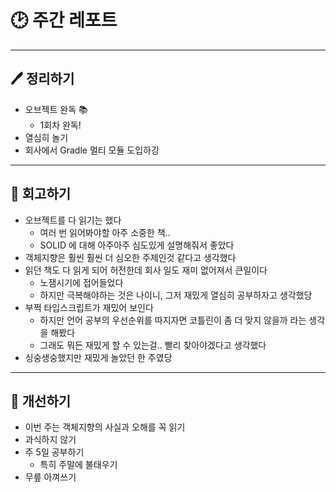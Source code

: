 # 🕑 주간 레포트

---

## 🖊 정리하기

- 오브젝트 완독 📚
    - 1회차 완독!
- 열심히 놀기
- 회사에서 Gradle 멀티 모듈 도입하깅

---

## 💭 회고하기

- 오브젝트를 다 읽기는 했다
    - 여러 번 읽어봐야할 아주 소중한 책..
    - SOLID 에 대해 아주아주 심도있게 설명해줘서 좋았다
- 객체지향은 훨씬 훨씬 더 심오한 주제인것 같다고 생각했다
- 읽던 책도 다 읽게 되어 허전한데 회사 일도 재미 없어져서 큰일이다
    - 노잼시기에 접어들었다
    - 하지만 극복해야하는 것은 나이니, 그저 재밌게 열심히 공부하자고 생각했당
- 부쩍 타입스크립트가 재밌어 보인다
    - 하지만 언어 공부의 우선순위를 따지자면 코틀린이 좀 더 맞지 않을까 라는 생각을 해봤다
    - 그래도 뭐든 재밌게 할 수 있는걸.. 빨리 찾아야겠다고 생각했다
- 싱숭생숭했지만 재밌게 놀았던 한 주였당

---

## 🥊 개선하기

- 이번 주는 객체지향의 사실과 오해를 꼭 읽기
- 과식하지 않기
- 주 5일 공부하기
    - 특히 주말에 불태우기
- 무릎 아껴쓰기